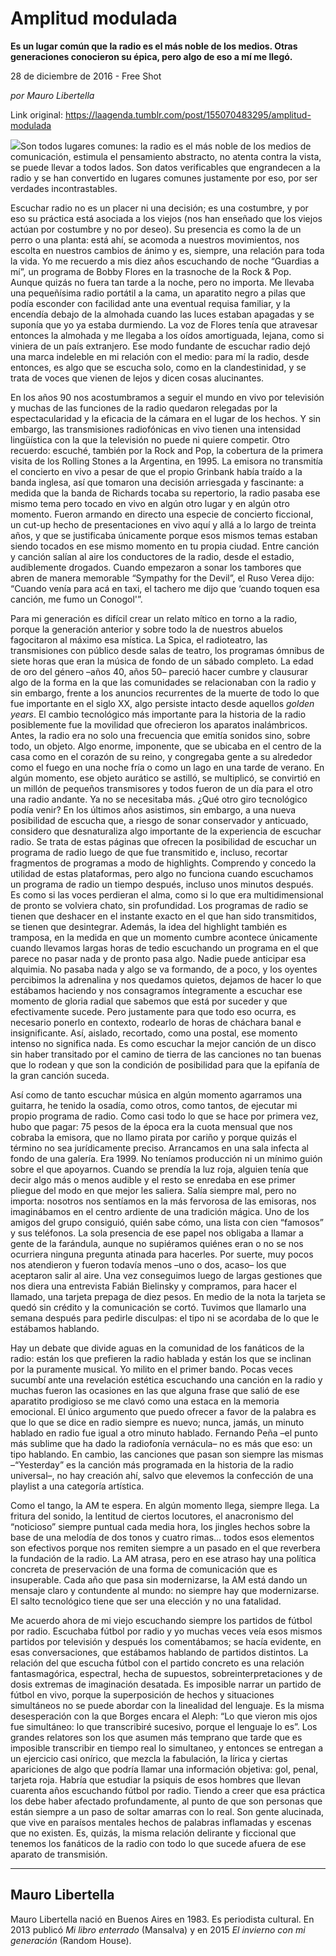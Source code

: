 # Amplitud modulada

**Es un lugar común que la radio es el más noble de los medios. Otras generaciones conocieron su épica, pero algo de eso a mí me llegó.**

28 de diciembre de 2016 - Free Shot

_por Mauro Libertella_

Link original: https://laagenda.tumblr.com/post/155070483295/amplitud-modulada

![](https://64.media.tumblr.com/58997d5bccd9d761e492628a08352c33/tumblr_inline_pk053fB11s1t6q87u_500.jpg)Son todos lugares comunes: la radio es el más noble de los medios de comunicación, estimula el pensamiento abstracto, no atenta contra la vista, se puede llevar a todos lados. Son datos verificables que engrandecen a la radio y se han convertido en lugares comunes justamente por eso, por ser verdades incontrastables.

Escuchar radio no es un placer ni una decisión; es una costumbre, y por eso su práctica está asociada a los viejos (nos han enseñado que los viejos actúan por costumbre y no por deseo). Su presencia es como la de un perro o una planta: está ahí, se acomoda a nuestros movimientos, nos escolta en nuestros cambios de ánimo y es, siempre, una relación para toda la vida. Yo me recuerdo a mis diez años escuchando de noche “Guardias a mí”, un programa de Bobby Flores en la trasnoche de la Rock & Pop. Aunque quizás no fuera tan tarde a la noche, pero no importa. Me llevaba una pequeñísima radio portátil a la cama, un aparatito negro a pilas que podía esconder con facilidad ante una eventual requisa familiar, y la encendía debajo de la almohada cuando las luces estaban apagadas y se suponía que yo ya estaba durmiendo. La voz de Flores tenía que atravesar entonces la almohada y me llegaba a los oídos amortiguada, lejana, como si viniera de un país extranjero. Ese modo fundante de escuchar radio dejó una marca indeleble en mi relación con el medio: para mí la radio, desde entonces, es algo que se escucha solo, como en la clandestinidad, y se trata de voces que vienen de lejos y dicen cosas alucinantes.

En los años 90 nos acostumbramos a seguir el mundo en vivo por televisión y muchas de las funciones de la radio quedaron relegadas por la espectacularidad y la eficacia de la cámara en el lugar de los hechos. Y sin embargo, las transmisiones radiofónicas en vivo tienen una intensidad lingüística con la que la televisión no puede ni quiere competir. Otro recuerdo: escuché, también por la Rock and Pop, la cobertura de la primera visita de los Rolling Stones a la Argentina, en 1995. La emisora no transmitía el concierto en vivo a pesar de que el propio Grinbank había traído a la banda inglesa, así que tomaron una decisión arriesgada y fascinante: a medida que la banda de Richards tocaba su repertorio, la radio pasaba ese mismo tema pero tocado en vivo en algún otro lugar y en algún otro momento. Fueron armando en directo una especie de concierto ficcional, un cut-up hecho de presentaciones en vivo aquí y allá a lo largo de treinta años, y que se justificaba únicamente porque esos mismos temas estaban siendo tocados en ese mismo momento en tu propia ciudad. Entre canción y canción salían al aire los conductores de la radio, desde el estadio, audiblemente drogados. Cuando empezaron a sonar los tambores que abren de manera memorable “Sympathy for the Devil”, el Ruso Verea dijo: “Cuando venía para acá en taxi, el tachero me dijo que ‘cuando toquen esa canción, me fumo un Conogol'”.

Para mi generación es difícil crear un relato mítico en torno a la radio, porque la generación anterior y sobre todo la de nuestros abuelos fagocitaron al máximo esa mística. La Spica, el radioteatro, las transmisiones con público desde salas de teatro, los programas ómnibus de siete horas que eran la música de fondo de un sábado completo. La edad de oro del género –años 40, años 50– pareció hacer cumbre y clausurar algo de la forma en la que las comunidades se relacionaban con la radio y sin embargo, frente a los anuncios recurrentes de la muerte de todo lo que fue importante en el siglo XX, algo persiste intacto desde aquellos *golden years*. El cambio tecnológico más importante para la historia de la radio posiblemente fue la movilidad que ofrecieron los aparatos inalámbricos. Antes, la radio era no solo una frecuencia que emitía sonidos sino, sobre todo, un objeto. Algo enorme, imponente, que se ubicaba en el centro de la casa como en el corazón de su reino, y congregaba gente a su alrededor como el fuego en una noche fría o como un lago en una tarde de verano. En algún momento, ese objeto aurático se astilló, se multiplicó, se convirtió en un millón de pequeños transmisores y todos fueron de un día para el otro una radio andante. Ya no se necesitaba más. ¿Qué otro giro tecnológico podía venir? En los últimos años asistimos, sin embargo, a una nueva posibilidad de escucha que, a riesgo de sonar conservador y anticuado, considero que desnaturaliza algo importante de la experiencia de escuchar radio. Se trata de estas páginas que ofrecen la posibilidad de escuchar un programa de radio luego de que fue transmitido e, incluso, recortar fragmentos de programas a modo de highlights. Comprendo y concedo la utilidad de estas plataformas, pero algo no funciona cuando escuchamos un programa de radio un tiempo después, incluso unos minutos después. Es como si las voces perdieran el alma, como si lo que era multidimensional de pronto se volviera chato, sin profundidad. Los programas de radio se tienen que deshacer en el instante exacto en el que han sido transmitidos, se tienen que desintegrar. Además, la idea del highlight también es tramposa, en la medida en que un momento cumbre acontece únicamente cuando llevamos largas horas de tedio escuchando un programa en el que parece no pasar nada y de pronto pasa algo. Nadie puede anticipar esa alquimia. No pasaba nada y algo se va formando, de a poco, y los oyentes percibimos la adrenalina y nos quedamos quietos, dejamos de hacer lo que estábamos haciendo y nos consagramos íntegramente a escuchar ese momento de gloria radial que sabemos que está por suceder y que efectivamente sucede. Pero justamente para que todo eso ocurra, es necesario ponerlo en contexto, rodearlo de horas de cháchara banal e insignificante. Así, aislado, recortado, como una postal, ese momento intenso no significa nada. Es como escuchar la mejor canción de un disco sin haber transitado por el camino de tierra de las canciones no tan buenas que lo rodean y que son la condición de posibilidad para que la epifanía de la gran canción suceda.

Así como de tanto escuchar música en algún momento agarramos una guitarra, he tenido la osadía, como otros, como tantos, de ejecutar mi propio programa de radio. Como casi todo lo que se hace por primera vez, hubo que pagar: 75 pesos de la época era la cuota mensual que nos cobraba la emisora, que no llamo pirata por cariño y porque quizás el término no sea jurídicamente preciso. Arrancamos en una sala infecta al fondo de una galería. Era 1999. No teníamos producción ni un mínimo guión sobre el que apoyarnos. Cuando se prendía la luz roja, alguien tenía que decir algo más o menos audible y el resto se enredaba en ese primer pliegue del modo en que mejor les saliera. Salía siempre mal, pero no importa: nosotros nos sentíamos en la más fervorosa de las emisoras, nos imaginábamos en el centro ardiente de una tradición mágica. Uno de los amigos del grupo consiguió, quién sabe cómo, una lista con cien “famosos” y sus teléfonos. La sola presencia de ese papel nos obligaba a llamar a gente de la farándula, aunque no supiéramos quiénes eran o no se nos ocurriera ninguna pregunta atinada para hacerles. Por suerte, muy pocos nos atendieron y fueron todavía menos –uno o dos, acaso– los que aceptaron salir al aire. Una vez conseguimos luego de largas gestiones que nos diera una entrevista Fabián Bielinsky y compramos, para hacer el llamado, una tarjeta prepaga de diez pesos. En medio de la nota la tarjeta se quedó sin crédito y la comunicación se cortó. Tuvimos que llamarlo una semana después para pedirle disculpas: el tipo ni se acordaba de lo que le estábamos hablando.

Hay un debate que divide aguas en la comunidad de los fanáticos de la radio: están los que prefieren la radio hablada y están los que se inclinan por la puramente musical. Yo milito en el primer bando. Pocas veces sucumbí ante una revelación estética escuchando una canción en la radio y muchas fueron las ocasiones en las que alguna frase que salió de ese aparatito prodigioso se me clavó como una estaca en la memoria emocional. El único argumento que puedo ofrecer a favor de la palabra es que lo que se dice en radio siempre es nuevo; nunca, jamás, un minuto hablado en radio fue igual a otro minuto hablado. Fernando Peña –el punto más sublime que ha dado la radiofonía vernácula– no es más que eso: un tipo hablando. En cambio, las canciones que pasan son siempre las mismas –“Yesterday” es la canción más programada en la historia de la radio universal–, no hay creación ahí, salvo que elevemos la confección de una playlist a una categoría artística.

Como el tango, la AM te espera. En algún momento llega, siempre llega. La fritura del sonido, la lentitud de ciertos locutores, el anacronismo del “noticioso” siempre puntual cada media hora, los jingles hechos sobre la base de una melodía de dos tonos y cuatro rimas… todos esos elementos son efectivos porque nos remiten siempre a un pasado en el que reverbera la fundación de la radio. La AM atrasa, pero en ese atraso hay una política concreta de preservación de una forma de comunicación que es insuperable. Cada año que pasa sin modernizarse, la AM está dando un mensaje claro y contundente al mundo: no siempre hay que modernizarse. El salto tecnológico tiene que ser una elección y no una fatalidad.

Me acuerdo ahora de mi viejo escuchando siempre los partidos de fútbol por radio. Escuchaba fútbol por radio y yo muchas veces veía esos mismos partidos por televisión y después los comentábamos; se hacía evidente, en esas conversaciones, que estábamos hablando de partidos distintos. La relación del que escucha fútbol con el partido concreto es una relación fantasmagórica, espectral, hecha de supuestos, sobreinterpretaciones y de dosis extremas de imaginación desatada. Es imposible narrar un partido de fútbol en vivo, porque la superposición de hechos y situaciones simultáneos no se puede abordar con la linealidad del lenguaje. Es la misma desesperación con la que Borges encara el Aleph: “Lo que vieron mis ojos fue simultáneo: lo que transcribiré sucesivo, porque el lenguaje lo es”. Los grandes relatores son los que asumen más temprano que tarde que es imposible transcribir en tiempo real lo simultaneo, y entonces se entregan a un ejercicio casi onírico, que mezcla la fabulación, la lírica y ciertas apariciones de algo que podría llamar una información objetiva: gol, penal, tarjeta roja. Habría que estudiar la psiquis de esos hombres que llevan cuarenta años escuchando fútbol por radio. Tiendo a creer que esa práctica los debe haber afectado profundamente, al punto de que son personas que están siempre a un paso de soltar amarras con lo real. Son gente alucinada, que vive en paraísos mentales hechos de palabras inflamadas y escenas que no existen. Es, quizás, la misma relación delirante y ficcional que tenemos los fanáticos de la radio con todo lo que sucede afuera de ese aparato de transmisión.




---

Mauro Libertella
----------------

Mauro Libertella nació en Buenos Aires en 1983. Es periodista cultural. En 2013 publicó *Mi libro enterrado* (Mansalva) y en 2015 *El invierno con mi generación* (Random House). 

